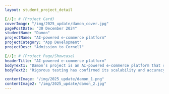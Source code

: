 ```yaml
---
layout: student_project_detail

[//]: # (Project Card)
coverImage: "/img/2025_update/damon_cover.jpg"
pagePostDate: "30 December 2024"
studentName: "Damon"
projectName: "AI-powered e-commerce platform"
projectCategory: "App Development"
projectDesc: "Admission to Cornell"

[//]: # (Project Page/Showcase)
headerTitle: "AI-powered e-commerce platform"
bodyText1: "Damon’s project is an AI-powered e-commerce platform that simplifies product selection, personalized website creation, and store management. By leveraging advanced machine learning, it automates inventory tracking, order processing, and customer support, allowing entrepreneurs to focus on marketing and customer relationships for sustainable growth."
bodyText2: "Rigorous testing has confirmed its scalability and accuracy in identifying high-performing products, ensuring long-term business success."

contentImage: "/img/2025_update/damon_1.png"
contentImage2: "/img/2025_update/damon_2.jpg"
---
```


